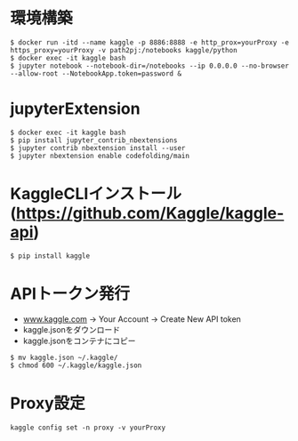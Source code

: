 # 環境構築
```
$ docker run -itd --name kaggle -p 8886:8888 -e http_prox=yourProxy -e https_proxy=yourProxy -v path2pj:/notebooks kaggle/python
$ docker exec -it kaggle bash
$ jupyter notebook --notebook-dir=/notebooks --ip 0.0.0.0 --no-browser --allow-root --NotebookApp.token=password &
```

# jupyterExtension
```
$ docker exec -it kaggle bash
$ pip install jupyter_contrib_nbextensions
$ jupyter contrib nbextension install --user
$ jupyter nbextension enable codefolding/main
```

# KaggleCLIインストール(https://github.com/Kaggle/kaggle-api)
```
$ pip install kaggle
```

# APIトークン発行
- www.kaggle.com -> Your Account -> Create New API token
- kaggle.jsonをダウンロード
- kaggle.jsonをコンテナにコピー

```
$ mv kaggle.json ~/.kaggle/
$ chmod 600 ~/.kaggle/kaggle.json
```

# Proxy設定
```
kaggle config set -n proxy -v yourProxy
```
